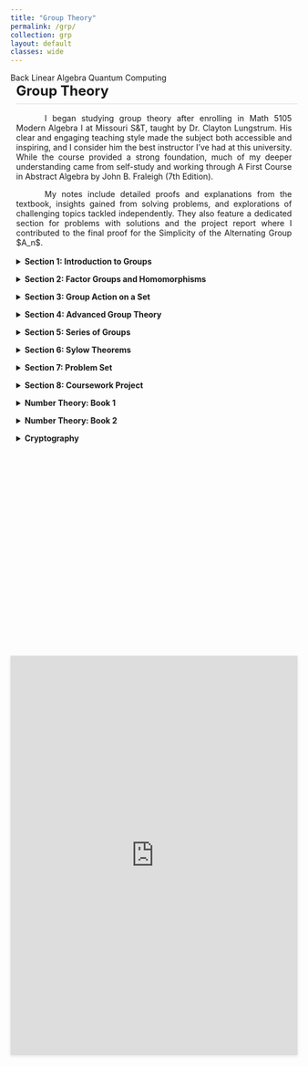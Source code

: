 ```yaml
---
title: "Group Theory"
permalink: /grp/
collection: grp
layout: default
classes: wide
---
```


<div class="learning-topnav">
  <a href="/learning/">Back</a>
  <a href="/linalg/">Linear Algebra</a>
  <a href="/qc#">Quantum Computing</a>
</div>

<style>
.text-block {
    margin-left: 2%;
    margin-right: 2%;
    text-align: justify;
    text-indent: 50px;
    max-width: 35cm;
    margin-bottom: 1rem; /* Add space below */
}
h1 {
    all: unset; /* Reset all styles */
    display: block; /* Ensure it behaves like a block element */
    border-bottom: 1px solid #ddd; /* Add a subtle underline */
    padding-bottom: 0.5rem; /* Add space between text and underline */
    font-size: 1.5rem; /* Adjust font size */
    font-weight: bold; /* Ensure it's bold */
    text-align: left; /* Align text to the left */
    margin-left: 2%; /* Align with text block */
    margin-bottom: 1rem; /* Add space below */
}
</style>
  <h1>Group Theory</h1>

<div class="text-block">
  <p>I began studying group theory after enrolling in Math 5105 Modern Algebra I at Missouri S&T, taught by <a href="https://sites.mst.edu/cjlungstrum/" style="text-decoration: none;">Dr. Clayton Lungstrum</a>. His clear and engaging teaching style made the subject both accessible and inspiring, and I consider him the best instructor I’ve had at this university. While the course provided a strong foundation, much of my deeper understanding came from self-study and working through <a href="https://edisciplinas.usp.br/pluginfile.php/5409004/mod_resource/content/2/John%20B.%20Fraleigh%2C%20Victor%20J.%20Katz%20-%20A%20first%20course%20in%20abstract%20algebra-Addison-Wesley%20%282003%29%20%281%29.pdf" style="text-decoration: none;">A First Course in Abstract Algebra by John B. Fraleigh (7th Edition)</a>.</p>
 
 <p>My notes include detailed proofs and explanations from the textbook, insights gained from solving problems, and explorations of challenging topics tackled independently. They also feature a dedicated section for problems with solutions and the project report where I contributed to the final proof for the Simplicity of the Alternating Group $A_n$.</p>
</div>

<div class="content-container">
  <!-- Table of Contents -->
  <div id="toc-container">

  <details>
    <summary>Section 1: Introduction to Groups</summary>
    <ul>
      <li><a href="javascript:void(0)" onclick="loadPdfPage('https://soorajss1729.github.io/pdfjs/viewer.html?file=grp-qca2-1.pdf#page=3')">Introduction</a></li>
      <li><a href="javascript:void(0)" onclick="loadPdfPage('https://soorajss1729.github.io/pdfjs/viewer.html?file=grp-qca2-1.pdf#page=7')">Groups</a></li>
      <li><a href="javascript:void(0)" onclick="loadPdfPage('https://soorajss1729.github.io/pdfjs/viewer.html?file=grp-qca2-1.pdf#page=22')">Binary Operations</a></li>
      <li><a href="javascript:void(0)" onclick="loadPdfPage('https://soorajss1729.github.io/pdfjs/viewer.html?file=grp-qca2-1.pdf#page=26')">Properties of Groups</a></li>
      <li><a href="javascript:void(0)" onclick="loadPdfPage('https://soorajss1729.github.io/pdfjs/viewer.html?file=grp-qca2-1.pdf#page=39')">Three Groups</a></li>
      <li><a href="javascript:void(0)" onclick="loadPdfPage('https://soorajss1729.github.io/pdfjs/viewer.html?file=grp-qca2-1.pdf#page=57')">Subgroups</a></li>
      <li><a href="javascript:void(0)" onclick="loadPdfPage('https://soorajss1729.github.io/pdfjs/viewer.html?file=grp-qca2-1.pdf#page=64')">Nontrivial Subgroup of $(\mathbb{Z},+)$ is $m\mathbb{Z}$</a></li>
      <li><a href="javascript:void(0)" onclick="loadPdfPage('https://soorajss1729.github.io/pdfjs/viewer.html?file=grp-qca2-1.pdf#page=68')">Properties of Subgroups</a></li>
      <li><a href="javascript:void(0)" onclick="loadPdfPage('https://soorajss1729.github.io/pdfjs/viewer.html?file=grp-qca2-1.pdf#page=77')">Cyclic Groups</a></li>
      <li><a href="javascript:void(0)" onclick="loadPdfPage('https://soorajss1729.github.io/pdfjs/viewer.html?file=grp-qca2-2.pdf#page=3')">Cyclic Groups</a></li>
    </ul>
  </details>

  <details>
    <summary>Section 2: Factor Groups and Homomorphisms</summary>
    <ul>
      <li><a href="javascript:void(0)" onclick="loadPdfPage('https://soorajss1729.github.io/pdfjs/viewer.html?file=grp-note-2.pdf#page=1')">Finitely Generated Abelian Groups</a></li>
      <li><a href="javascript:void(0)" onclick="loadPdfPage('https://soorajss1729.github.io/pdfjs/viewer.html?file=grp-note-2.pdf#page=4')">Homomorphisms</a></li>
      <li><a href="javascript:void(0)" onclick="loadPdfPage('https://soorajss1729.github.io/pdfjs/viewer.html?file=grp-note-2.pdf#page=10')">Factor Groups</a></li>
      <li><a href="javascript:void(0)" onclick="loadPdfPage('https://soorajss1729.github.io/pdfjs/viewer.html?file=grp-note-2.pdf#page=16')">Fundamental Homomorphism Theorem</a></li>
      <li><a href="javascript:void(0)" onclick="loadPdfPage('https://soorajss1729.github.io/pdfjs/viewer.html?file=grp-note-2.pdf#page=23')">Converse of Lagrange's Theorem is False</a></li>
      <li><a href="javascript:void(0)" onclick="loadPdfPage('https://soorajss1729.github.io/pdfjs/viewer.html?file=grp-note-2.pdf#page=27')">Simple Groups</a></li>
      <li><a href="javascript:void(0)" onclick="loadPdfPage('https://soorajss1729.github.io/pdfjs/viewer.html?file=grp-note-2.pdf#page=29')">Maximal Normal Subgroup</a></li>
      <li><a href="javascript:void(0)" onclick="loadPdfPage('https://soorajss1729.github.io/pdfjs/viewer.html?file=grp-note-2.pdf#page=30')">Center and Commutator Subgroups</a></li>
    </ul>
  </details>

  <details>
    <summary>Section 3: Group Action on a Set</summary>
    <ul>
      <li><a href="javascript:void(0)" onclick="loadPdfPage('https://soorajss1729.github.io/pdfjs/viewer.html?file=grp-note-2.pdf#page=33')">G-Sets</a></li>
      <li><a href="javascript:void(0)" onclick="loadPdfPage('https://soorajss1729.github.io/pdfjs/viewer.html?file=grp-note-2.pdf#page=35')">Isotropy Subgroups</a></li>
      <li><a href="javascript:void(0)" onclick="loadPdfPage('https://soorajss1729.github.io/pdfjs/viewer.html?file=grp-note-2.pdf#page=40')">Application of G-Sets to Counting</a></li>
      <li><a href="javascript:void(0)" onclick="loadPdfPage('https://soorajss1729.github.io/pdfjs/viewer.html?file=grp-note-2.pdf#page=42')">Burnside's Formula</a></li>
    </ul>
  </details>

  <details>
    <summary>Section 4: Advanced Group Theory</summary>
    <ul>
      <li><a href="javascript:void(0)" onclick="loadPdfPage('https://soorajss1729.github.io/pdfjs/viewer.html?file=grp-note-3.pdf#page=1')">First Isomorphism Theorem</a></li>
      <li><a href="javascript:void(0)" onclick="loadPdfPage('https://soorajss1729.github.io/pdfjs/viewer.html?file=grp-note-3.pdf#page=4')">Join of Subgroups</a></li>
      <li><a href="javascript:void(0)" onclick="loadPdfPage('https://soorajss1729.github.io/pdfjs/viewer.html?file=grp-note-3.pdf#page=6')">Second Isomorphism Theorem</a></li>
      <li><a href="javascript:void(0)" onclick="loadPdfPage('https://soorajss1729.github.io/pdfjs/viewer.html?file=grp-note-3.pdf#page=10')">Third Isomorphism Theorem</a></li>
    </ul>
  </details>

  <details>
    <summary>Section 5: Series of Groups</summary>
    <ul>
      <li><a href="javascript:void(0)" onclick="loadPdfPage('https://soorajss1729.github.io/pdfjs/viewer.html?file=grp-note-3.pdf#page=13')">Normal(Subnormal) Series</a></li>
      <li><a href="javascript:void(0)" onclick="loadPdfPage('https://soorajss1729.github.io/pdfjs/viewer.html?file=grp-note-3.pdf#page=15')">Refinement of a Series</a></li>
      <li><a href="javascript:void(0)" onclick="loadPdfPage('https://soorajss1729.github.io/pdfjs/viewer.html?file=grp-note-3.pdf#page=16')">Butterfly Lemma</a></li>
      <li><a href="javascript:void(0)" onclick="loadPdfPage('https://soorajss1729.github.io/pdfjs/viewer.html?file=grp-note-3.pdf#page=17')">Schreier Theorem</a></li>
      <li><a href="javascript:void(0)" onclick="loadPdfPage('https://soorajss1729.github.io/pdfjs/viewer.html?file=grp-note-3.pdf#page=22')">Composition and Principal Series</a></li>
      <li><a href="javascript:void(0)" onclick="loadPdfPage('https://soorajss1729.github.io/pdfjs/viewer.html?file=grp-note-3.pdf#page=24')">Jordan-Holder Theorem</a></li>
    </ul>
  </details>

  <details>
    <summary>Section 6: Sylow Theorems</summary>
    <ul>
      <li><a href="javascript:void(0)" onclick="loadPdfPage('https://soorajss1729.github.io/pdfjs/viewer.html?file=grp-note-3.pdf#page=29')">Introduction</a></li>
      <li><a href="javascript:void(0)" onclick="loadPdfPage('https://soorajss1729.github.io/pdfjs/viewer.html?file=grp-note-3.pdf#page=33')">Cauchy's Theorem and p-Group</a></li>
      <li><a href="javascript:void(0)" onclick="loadPdfPage('https://soorajss1729.github.io/pdfjs/viewer.html?file=grp-note-3.pdf#page=37')">Normalizer of a Subgroup</a></li>
      <li><a href="javascript:void(0)" onclick="loadPdfPage('https://soorajss1729.github.io/pdfjs/viewer.html?file=grp-note-3.pdf#page=41')">First Sylow Theorem</a></li>
      <li><a href="javascript:void(0)" onclick="loadPdfPage('https://soorajss1729.github.io/pdfjs/viewer.html?file=grp-note-3.pdf#page=44')">Sylow p-Subgroup</a></li>
      <li><a href="javascript:void(0)" onclick="loadPdfPage('https://soorajss1729.github.io/pdfjs/viewer.html?file=grp-note-3.pdf#page=45')">Second Sylow Theorem</a></li>
      <li><a href="javascript:void(0)" onclick="loadPdfPage('https://soorajss1729.github.io/pdfjs/viewer.html?file=grp-note-3.pdf#page=47')">Third Sylow Theorem</a></li>
    </ul>
  </details>

  <details>
    <summary>Section 7: Problem Set</summary>
    <ul>
      <li><a href="javascript:void(0)" onclick="loadPdfPage('https://soorajss1729.github.io/pdfjs/viewer.html?file=la2.pdf#page=1')">Will Upload Soon !</a></li>
    </ul>
  </details>

  <details>
    <summary>Section 8: Coursework Project</summary>
    <ul>
      <li><a href="javascript:void(0)" onclick="loadPdfPage('https://soorajss1729.github.io/pdfjs/viewer.html?file=grp-proj-report.pdf#page=3')">$A_n$ is Simple for $n\ge 5$</a></li>
      <li><a href="javascript:void(0)" onclick="loadPdfPage('https://soorajss1729.github.io/pdfjs/viewer.html?file=grp-proj-ppt.pdf#page=10')">Project Presentation</a></li>
    </ul>
  </details>

  <details>
    <summary>Number Theory: Book 1</summary>
    <ul>
      <li><a href="javascript:void(0)" onclick="loadPdfPage('https://soorajss1729.github.io/pdfjs/viewer.html?file=nmbr-qca4-2.pdf#page=1')">Will upload soon !</a></li>
    </ul>
  </details>
  
  <details>
    <summary>Number Theory: Book 2</summary>
    <ul>
      <li><a href="javascript:void(0)" onclick="loadPdfPage('https://soorajss1729.github.io/pdfjs/viewer.html?file=nmbr-qca4-2.pdf#page=3')">Euler's Theorem</a></li>
      <li><a href="javascript:void(0)" onclick="loadPdfPage('https://soorajss1729.github.io/pdfjs/viewer.html?file=nmbr-qca4-2.pdf#page=27')">Reduction of Factoring to Order Finding</a></li>
      <li><a href="javascript:void(0)" onclick="loadPdfPage('https://soorajss1729.github.io/pdfjs/viewer.html?file=nmbr-qca4-2.pdf#page=52')">Continued Fractions</a></li>
      <li><a href="javascript:void(0)" onclick="loadPdfPage('https://soorajss1729.github.io/pdfjs/viewer.html?file=nmbr-qca4-2.pdf#page=65')">Convergents and Their Properties</a></li>
      <li><a href="javascript:void(0)" onclick="loadPdfPage('https://soorajss1729.github.io/pdfjs/viewer.html?file=nmbr-qca4-2.pdf#page=78')">Dirichlet's Approximation Theorem</a></li>
    </ul>
  </details>
  <details>
    <summary>Cryptography</summary>
    <ul>
      <li><a href="javascript:void(0)" onclick="loadPdfPage('https://soorajss1729.github.io/pdfjs/viewer.html?file=rsa.pdf#page=3')">Public Key Cryptography</a></li>        
      <li><a href="javascript:void(0)" onclick="loadPdfPage('https://soorajss1729.github.io/pdfjs/viewer.html?file=rsa.pdf#page=9')">RSA Cryptosystem</a></li>   
      <li><a href="javascript:void(0)" onclick="loadPdfPage('https://soorajss1729.github.io/pdfjs/viewer.html?file=rsa.pdf#page=20')">Diffie-Hellman Key Exchange</a></li>   
    </ul>
  </details>  
</div>


  </div>
  
  <script>
function loadPdfPage(url) {
    const pdfViewer = document.querySelector('.pdf-viewer iframe');
    if (pdfViewer) {
        pdfViewer.src = url;
    }
}
</script>

  <!-- PDF Viewer -->
  <div class="pdf-viewer">
    <iframe src="https://soorajss1729.github.io/pdfjs/viewer.html?file=grp-qca2-1.pdf" width="100%" height="700px" style="border: none;"></iframe>
  </div>
</div>

<style>
/* General styling */
a {
    text-decoration: none; /* Remove underline for all hyperlinks */
}
  
body {
    padding-bottom: 50px; /* Adds 50px of vertical space at the bottom of the page */
}

.learning-content {
  margin-left: 5%;
  margin-right: 5%;
}

.text-block {
    text-align: justify;
    text-indent: 50px;
}

/* Flexbox container for TOC and PDF viewer */
.content-container {
    display: flex;
    flex-wrap: nowrap;
    gap: 0px;
    margin-left: 2%;
    margin-right: 2%;
    height: 700px; /* Set a height for the container */
}

/* TOC styling */
#toc-container {
    flex: 1 1 40%; /* TOC takes up 30% of the width */
    max-width: 350px;
    overflow-y: auto; /* Enable vertical scrolling */
    border-right: 0px solid #ddd; /* Optional right border for separation */
    padding-right: 10px; /* Space for scroll bar */
    height: 100%; /* Match the container height */
}

#toc-container details {
  margin-bottom: 1em; /* Add spacing between collapsible sections */
}

#toc-container summary {
  font-weight: bold;
  cursor: pointer;
}

#toc-container ul {
  list-style-type: square;
  padding-left: 20px;
}

/* PDF Viewer styling */
.pdf-viewer {
    flex: 1 1 70%; /* PDF viewer takes up 70% of the width */
    border: 0px solid #ddd;
    box-shadow: 0 2px 5px rgba(0, 0, 0, 0.1);
}

/* Mobile adjustments */
@media (max-width: 768px) {
  .content-container {
    flex-direction: column; /* Stack TOC and viewer vertically */
    height: auto; /* Allow the container height to adjust naturally */
    margin-bottom: 50px; /* Prevent overlap with footer */
  }
  #toc-container {
    max-width: 100%;
    height: auto; /* Adjust height naturally */
  }
  .pdf-viewer {
    max-width: 100%;
    height: calc(100vh - 50px); /* Take up remaining space above footer */
    margin-top: 1rem; /* Add spacing between TOC and PDF viewer */
    flex-grow: 1; /* Ensure it stretches to fill available space */
  }
  footer {
    position: relative;
    bottom: 0;
  }
}
</style>
